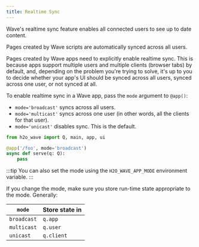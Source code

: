 ```yaml
---
title: Realtime Sync
---
```


Wave's realtime sync feature enables all connected users to see up to date content. 

Pages created by Wave scripts are automatically synced across all users. 

Pages created by Wave apps need to explicitly enable realtime sync. This is because apps support multiple users and multiple clients (browser tabs) by default, and, depending on the problem you're trying to solve, it's up to you to decide whether your app's UI should be synced across all users, synced across one user, or not synced at all.

To enable realtime sync in a Wave app, pass the `mode` argument to `@app()`:
- `mode='broadcast'` syncs across all users.
- `mode='multicast'` syncs across one user (in other words, all the clients for that user).
- `mode='unicast'` disables sync. This is the default.

```py {3}
from h2o_wave import Q, main, app, ui

@app('/foo', mode='broadcast')
async def serve(q: Q):
    pass
```

:::tip
You can also set the mode using the `H2O_WAVE_APP_MODE` environment variable.
:::

If you change the mode, make sure you store run-time state appropriate to the mode. Generally:

| `mode` | Store state in |
|---|---|
|`broadcast`| `q.app` |
|`multicast`| `q.user` |
|`unicast`| `q.client` | 


